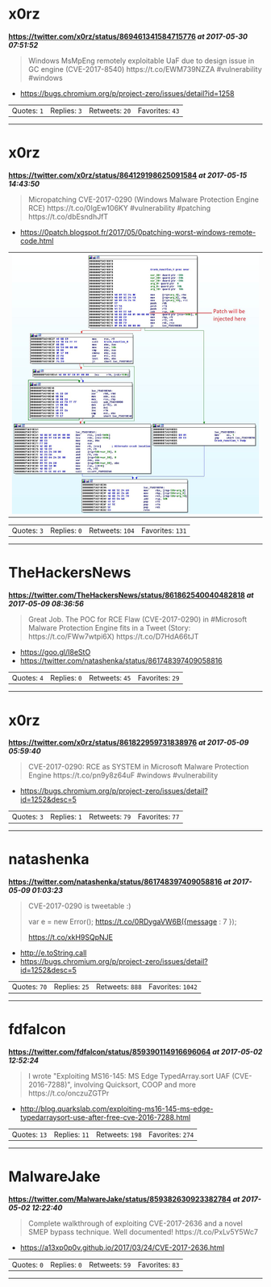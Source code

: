 # x0rz
**https://twitter.com/x0rz/status/869461341584715776 _at 2017-05-30 07:51:52_**
<blockquote>
Windows MsMpEng remotely exploitable UaF due to design issue in GC engine (CVE-2017-8540) https://t.co/EWM739NZZA #vulnerability #windows
</blockquote>

* https://bugs.chromium.org/p/project-zero/issues/detail?id=1258

<table><tr>
<td>Quotes: <code>1</code></td>
<td>Replies: <code>3</code></td>
<td>Retweets: <code>20</code></td>
<td>Favorites: <code>43</code></td>
</tr></table>

---

# x0rz
**https://twitter.com/x0rz/status/864129198625091584 _at 2017-05-15 14:43:50_**
<blockquote>
Micropatching CVE-2017-0290 (Windows Malware Protection Engine RCE) https://t.co/0IgEw106KY #vulnerability #patching https://t.co/dbEsndhJfT
</blockquote>

* https://0patch.blogspot.fr/2017/05/0patching-worst-windows-remote-code.html

<table><tr>
<td><img src="pictures/http+++pbs.twimg.com+media+C_4A4tHXkAEcO4I.jpg" alt="http://pbs.twimg.com/media/C_4A4tHXkAEcO4I.jpg"></td>
</table></tr>
<table><tr>
<td>Quotes: <code>3</code></td>
<td>Replies: <code>0</code></td>
<td>Retweets: <code>104</code></td>
<td>Favorites: <code>131</code></td>
</tr></table>

---

# TheHackersNews
**https://twitter.com/TheHackersNews/status/861862540040482818 _at 2017-05-09 08:36:56_**
<blockquote>
Great Job. The POC for RCE Flaw (CVE-2017-0290) in #Microsoft Malware Protection Engine fits in a Tweet (Story: https://t.co/FWw7wtpi6X) https://t.co/D7HdA66tJT
</blockquote>

* https://goo.gl/I8eStO
* https://twitter.com/natashenka/status/861748397409058816

<table><tr>
<td>Quotes: <code>4</code></td>
<td>Replies: <code>0</code></td>
<td>Retweets: <code>45</code></td>
<td>Favorites: <code>29</code></td>
</tr></table>

---

# x0rz
**https://twitter.com/x0rz/status/861822959731838976 _at 2017-05-09 05:59:40_**
<blockquote>
CVE-2017-0290: RCE as SYSTEM in Microsoft Malware Protection Engine https://t.co/pn9y8z64uF #windows #vulnerability
</blockquote>

* https://bugs.chromium.org/p/project-zero/issues/detail?id=1252&desc=5

<table><tr>
<td>Quotes: <code>3</code></td>
<td>Replies: <code>1</code></td>
<td>Retweets: <code>79</code></td>
<td>Favorites: <code>77</code></td>
</tr></table>

---

# natashenka
**https://twitter.com/natashenka/status/861748397409058816 _at 2017-05-09 01:03:23_**
<blockquote>
CVE-2017-0290 is tweetable :)

var e = new Error();
https://t.co/0RDygaVW6B({message : 7 });

https://t.co/xkH9SQpNJE
</blockquote>

* http://e.toString.call
* https://bugs.chromium.org/p/project-zero/issues/detail?id=1252&desc=5

<table><tr>
<td>Quotes: <code>70</code></td>
<td>Replies: <code>25</code></td>
<td>Retweets: <code>888</code></td>
<td>Favorites: <code>1042</code></td>
</tr></table>

---

# fdfalcon
**https://twitter.com/fdfalcon/status/859390114916696064 _at 2017-05-02 12:52:24_**
<blockquote>
I wrote "Exploiting MS16-145: MS Edge TypedArray.sort UAF (CVE-2016-7288)", involving Quicksort, COOP and more https://t.co/onczuZGTPr
</blockquote>

* http://blog.quarkslab.com/exploiting-ms16-145-ms-edge-typedarraysort-use-after-free-cve-2016-7288.html

<table><tr>
<td>Quotes: <code>13</code></td>
<td>Replies: <code>11</code></td>
<td>Retweets: <code>198</code></td>
<td>Favorites: <code>274</code></td>
</tr></table>

---

# MalwareJake
**https://twitter.com/MalwareJake/status/859382630923382784 _at 2017-05-02 12:22:40_**
<blockquote>
Complete walkthrough of exploiting CVE-2017-2636 and a novel SMEP bypass technique. Well documented! https://t.co/PxLv5Y5Wc7
</blockquote>

* https://a13xp0p0v.github.io/2017/03/24/CVE-2017-2636.html

<table><tr>
<td>Quotes: <code>0</code></td>
<td>Replies: <code>0</code></td>
<td>Retweets: <code>59</code></td>
<td>Favorites: <code>83</code></td>
</tr></table>

---

